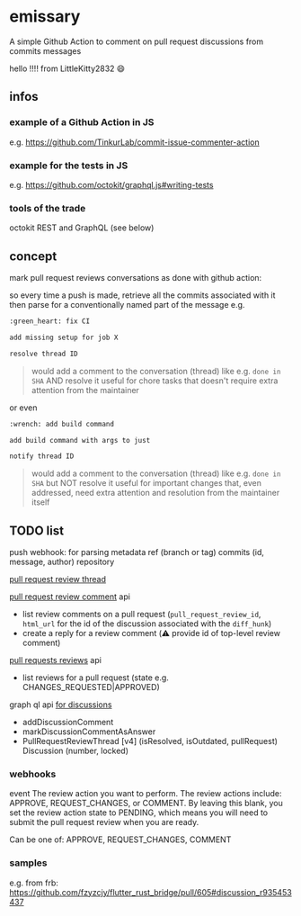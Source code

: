 # emissary

A simple Github Action to comment on pull request discussions from commits messages

hello !!!! from LittleKitty2832 :smile:

## infos

### example of a Github Action in JS

e.g. <https://github.com/TinkurLab/commit-issue-commenter-action>

### example for the tests in JS

e.g. <https://github.com/octokit/graphql.js#writing-tests>

### tools of the trade

octokit REST and GraphQL (see below)

## concept

mark pull request reviews conversations as done with github action:

so every time a push is made, retrieve all the commits associated with it
then parse for a conventionally named part of the message
e.g.

```txt
:green_heart: fix CI

add missing setup for job X

resolve thread ID
```

> would add a comment to the conversation (thread) like e.g. `done in SHA` AND resolve it
> useful for chore tasks that doesn't require extra attention from the maintainer

or even

```txt
:wrench: add build command

add build command with args to just

notify thread ID
```

> would add a comment to the conversation (thread) like e.g. `done in SHA` but NOT resolve it
> useful for important changes that, even addressed, need extra attention and resolution from the maintainer itself

## TODO list

push webhook: for parsing metadata
ref (branch or tag)
commits (id, message, author)
repository

[pull request review thread](https://docs.github.com/en/developers/webhooks-and-events/webhooks/webhook-events-and-payloads#pull_request_review_thread)

[pull request review comment](https://docs.github.com/en/developers/webhooks-and-events/webhooks/webhook-events-and-payloads#pull_request_review_comment) api

- list review comments on a pull request (`pull_request_review_id`, `html_url` for the id of the discussion associated with the `diff_hunk`)
- create a reply for a review comment (:warning: provide id of top-level review comment)

[pull requests reviews](https://docs.github.com/en/developers/webhooks-and-events/webhooks/webhook-events-and-payloads#pull_request_review) api

- list reviews for a pull request (state e.g. CHANGES_REQUESTED|APPROVED)

graph ql api [for discussions](https://docs.github.com/en/graphql/guides/using-the-graphql-api-for-discussions)

- addDiscussionComment
- markDiscussionCommentAsAnswer
- PullRequestReviewThread [v4] (isResolved, isOutdated, pullRequest)
Discussion (number, locked)

### webhooks

event
The review action you want to perform. The review actions include: APPROVE, REQUEST_CHANGES, or COMMENT. By leaving this blank, you set the review action state to PENDING, which means you will need to submit the pull request review when you are ready.

Can be one of: APPROVE, REQUEST_CHANGES, COMMENT

### samples

e.g. from frb: <https://github.com/fzyzcjy/flutter_rust_bridge/pull/605#discussion_r935453437>

